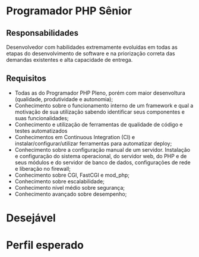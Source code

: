 # Programador PHP Sênior

## Responsabilidades

Desenvolvedor com habilidades extremamente evoluídas em todas as etapas do desenvolvimento de software e na priorização correta das demandas existentes e alta capacidade de entrega.

## Requisitos

- Todas as do Programador PHP Pleno, porém com maior desenvoltura (qualidade, produtividade e autonomia);
- Conhecimento sobre o funcionamento interno de um framework e qual a motivação de sua utilização sabendo identificar seus componentes e suas funcionalidades;
- Conhecimento e utilização de ferramentas de qualidade de código e testes automatizados
- Conhecimentos em Continuous Integration (CI) e instalar/configurar/utilizar ferramentas para automatizar deploy;
- Conhecimento sobre a configuração manual de um servidor. Instalação e configuração do sistema operacional, do servidor web, do PHP e de seus módulos e do servidor de banco de dados, configurações de rede e liberação no firewall;
- Conhecimento sobre CGI, FastCGI e mod_php;
- Conhecimento sobre escalabilidade;
- Conhecimento nível médio sobre segurança;
- Conhecimento avançado sobre desempenho;

# Desejável


# Perfil esperado
